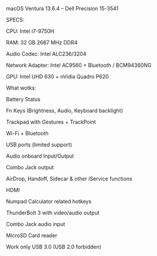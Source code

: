 macOS Ventura 13.6.4 – Dell Precision 15-3541

SPECS:


CPU: Intel i7-9750H

RAM: 32 GB 2667 MHz DDR4

Audio Codec: Intel ALC236/3204

Network Adapter: Intel AC9560 + Bluetooth / BCM94360NG

GPU: Intel UHD 630 + nVidia Quadro P620






What wotks:


Battery Status

Fn Keys (Brightness, Audio, Keyboard backlight)

Trackpad with Gestures + TrackPoint

Wi-Fi + Bluetooth

USB ports (limited support)

Audio onboard Input/Output

Combo Jack output

AirDrop, Handoff, Sidecar & other iService functions

HDMI

Numpad Calculator related hotkeys

ThunderBolt 3 with video/audio output

Combo Jack audio input

MicroSD Card reader

Work only USB 3.0 (USB 2.0 forbidden)
